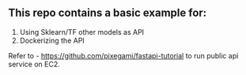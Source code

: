 ## This repo contains a basic example for:
1. Using Sklearn/TF other models as API
2. Dockerizing the API


Refer to - https://github.com/pixegami/fastapi-tutorial to run public api service on EC2.
